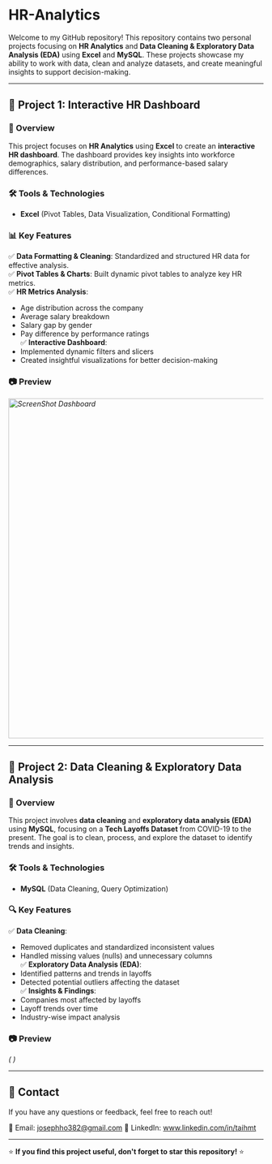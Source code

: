 # HR-Analytics

Welcome to my GitHub repository! This repository contains two personal projects focusing on **HR Analytics** and **Data Cleaning & Exploratory Data Analysis (EDA)** using **Excel** and **MySQL**. These projects showcase my ability to work with data, clean and analyze datasets, and create meaningful insights to support decision-making.  

---

## 🚀 Project 1: Interactive HR Dashboard  

### 📌 Overview  
This project focuses on **HR Analytics** using **Excel** to create an **interactive HR dashboard**. The dashboard provides key insights into workforce demographics, salary distribution, and performance-based salary differences.  

### 🛠️ Tools & Technologies  
- **Excel** (Pivot Tables, Data Visualization, Conditional Formatting)  

### 📊 Key Features  
✅ **Data Formatting & Cleaning**: Standardized and structured HR data for effective analysis.  
✅ **Pivot Tables & Charts**: Built dynamic pivot tables to analyze key HR metrics.  
✅ **HR Metrics Analysis**:  
  - Age distribution across the company  
  - Average salary breakdown  
  - Salary gap by gender  
  - Pay difference by performance ratings  
✅ **Interactive Dashboard**:  
  - Implemented dynamic filters and slicers  
  - Created insightful visualizations for better decision-making  

### 📷 Preview  
*<img width="670" alt="ScreenShot Dashboard" src="https://github.com/user-attachments/assets/1953c930-a8f1-4d0d-a881-ae1d9de6b527" />* 

---

## 🚀 Project 2: Data Cleaning & Exploratory Data Analysis  

### 📌 Overview  
This project involves **data cleaning** and **exploratory data analysis (EDA)** using **MySQL**, focusing on a **Tech Layoffs Dataset** from COVID-19 to the present. The goal is to clean, process, and explore the dataset to identify trends and insights.  

### 🛠️ Tools & Technologies  
- **MySQL** (Data Cleaning, Query Optimization)  

### 🔍 Key Features  
✅ **Data Cleaning**:  
  - Removed duplicates and standardized inconsistent values  
  - Handled missing values (nulls) and unnecessary columns  
✅ **Exploratory Data Analysis (EDA)**:  
  - Identified patterns and trends in layoffs  
  - Detected potential outliers affecting the dataset  
✅ **Insights & Findings**:  
  - Companies most affected by layoffs  
  - Layoff trends over time  
  - Industry-wise impact analysis  

### 📷 Preview  
*( )*  

---

## 📩 Contact  
If you have any questions or feedback, feel free to reach out!  

📧 Email: josephho382@gmail.com
🔗 LinkedIn: www.linkedin.com/in/taihmt  

---

⭐ **If you find this project useful, don't forget to star this repository!** ⭐  
 
